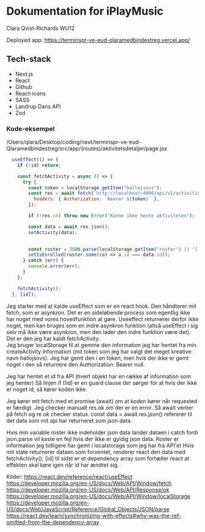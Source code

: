 # Dokumentation for iPlayMusic
Clara Qvist-Richards WU12

Deployed app: 
https://terminspr-ve-eud-qlaramedbindestreg.vercel.app/

## Tech-stack
* Next.js
* React
* Github
* React-icons
* SASS
* Landrup Dans API
* Zod

### Kode-eksempel
/Users/qlara/Desktop/coding/next/terminspr-ve-eud-Qlaramedbindestreg/src/app/(routes)/aktivitetsdetaljer/page.jsx
``` jsx
  useEffect(() => {
    if (!id) return;

    const fetchActivity = async () => {
      try {
        const token = localStorage.getItem("hallojsovs");
        const res = await fetch(`http://localhost:4000/api/v1/activities/${id}`, {
          headers: { Authorization: `Bearer ${token}` },
        });

        if (!res.ok) throw new Error("Kunne ikke hente aktiviteten");

        const data = await res.json();
        setActivity(data);

        
        const roster = JSON.parse(localStorage.getItem("roster") || "[]");
        setIsEnrolled(roster.some((a) => a.id === data.id));
      } catch (err) {
        console.error(err);
      }
    };

    fetchActivity();
  }, [id]);
```

Jeg starter med at kalde useEffect som er en react hook. Den håndterer mit fetch, som er asynkron. Det er en sideløbende process som egentlig ikke har noget med vores hovedfunktion at gøre. Useeffect returnerer derfor ikke noget, men kan bruges som en indre asynkron funktion (altså useEffect i sig selv må ikke være asynkron, men den lader den indre funktion være det). Det er den jeg har kaldt fetchActivity.   
Jeg bruger localStorage til at gemme den information jeg har hentet fra min createActivity information (mit token som jeg har valgt det meget kreative navn hallojsovs). Jeg har gemt den i en token, men hvis der ikke er gemt noget i den så returnere den Authorization: Bearer null.

Jeg har hentet et id fra API (hvert objekt har en række af information som jeg henter) Så linjen if (!id) er en guard clause der sørger for at hvis der ikke er noget id, så kører koden ikke.  

Jeg kører mit fetch med et promise (await) om at koden kører når requested er færdigt. Jeg checker manualt res.ok om der er en error. Så await venter på fetch og re.ok checker status.
const data = await.res.json() refererer til det data som mit api har returneret som json data. 

Hvis min variable roster ikke indeholder json data lander dataen i catch fordi json.parse vil kaste en fejl hvis der ikke er gyldig json data. Roster er information jeg tidligere har gemt i localstorage som jeg har fra API'et
Hvis mit state returnerer dataen som forventet, renderer react den data med fetchActivity();
[id] til sidst er et dependency array som fortæller react at effekten skal køre igen når id har ændret sig. 

Kilder:
https://react.dev/reference/react/useEffect
https://developer.mozilla.org/en-US/docs/Web/API/Window/fetch
https://developer.mozilla.org/en-US/docs/Web/API/Response/ok
https://developer.mozilla.org/en-US/docs/Web/API/Window/localStorage
https://developer.mozilla.org/en-US/docs/Web/JavaScript/Reference/Global_Objects/JSON/parse
https://react.dev/learn/synchronizing-with-effects#why-was-the-ref-omitted-from-the-dependency-array